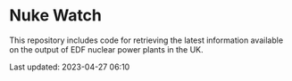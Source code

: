 # Nuke Watch

This repository includes code for retrieving the latest information available on the output of EDF nuclear power plants in the UK.

Last updated: 2023-04-27 06:10